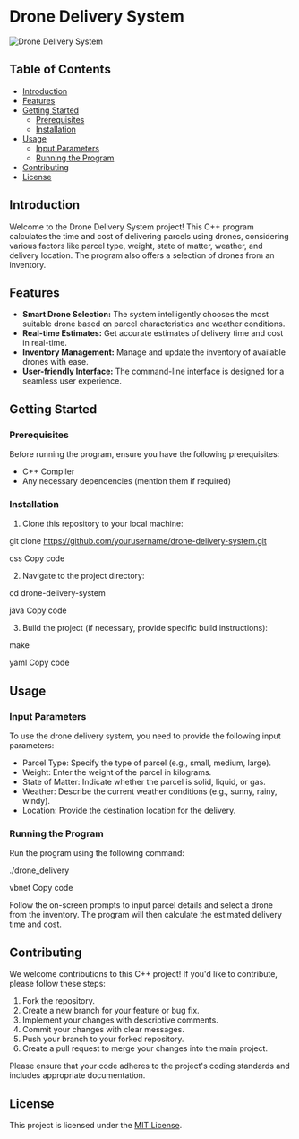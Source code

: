 # Drone Delivery System

![Drone Delivery System](https://your-project-image-url-here)

## Table of Contents
- [Introduction](#introduction)
- [Features](#features)
- [Getting Started](#getting-started)
  - [Prerequisites](#prerequisites)
  - [Installation](#installation)
- [Usage](#usage)
  - [Input Parameters](#input-parameters)
  - [Running the Program](#running-the-program)
- [Contributing](#contributing)
- [License](#license)

## Introduction

Welcome to the Drone Delivery System project! This C++ program calculates the time and cost of delivering parcels using drones, considering various factors like parcel type, weight, state of matter, weather, and delivery location. The program also offers a selection of drones from an inventory.

## Features

- **Smart Drone Selection:** The system intelligently chooses the most suitable drone based on parcel characteristics and weather conditions.
- **Real-time Estimates:** Get accurate estimates of delivery time and cost in real-time.
- **Inventory Management:** Manage and update the inventory of available drones with ease.
- **User-friendly Interface:** The command-line interface is designed for a seamless user experience.

## Getting Started

### Prerequisites

Before running the program, ensure you have the following prerequisites:

- C++ Compiler
- Any necessary dependencies (mention them if required)

### Installation

1. Clone this repository to your local machine:

git clone https://github.com/yourusername/drone-delivery-system.git

css
Copy code

2. Navigate to the project directory:

cd drone-delivery-system

java
Copy code

3. Build the project (if necessary, provide specific build instructions):

make

yaml
Copy code

## Usage

### Input Parameters

To use the drone delivery system, you need to provide the following input parameters:

- Parcel Type: Specify the type of parcel (e.g., small, medium, large).
- Weight: Enter the weight of the parcel in kilograms.
- State of Matter: Indicate whether the parcel is solid, liquid, or gas.
- Weather: Describe the current weather conditions (e.g., sunny, rainy, windy).
- Location: Provide the destination location for the delivery.

### Running the Program

Run the program using the following command:

./drone_delivery

vbnet
Copy code

Follow the on-screen prompts to input parcel details and select a drone from the inventory. The program will then calculate the estimated delivery time and cost.

## Contributing

We welcome contributions to this C++ project! If you'd like to contribute, please follow these steps:

1. Fork the repository.
2. Create a new branch for your feature or bug fix.
3. Implement your changes with descriptive comments.
4. Commit your changes with clear messages.
5. Push your branch to your forked repository.
6. Create a pull request to merge your changes into the main project.

Please ensure that your code adheres to the project's coding standards and includes appropriate documentation.

## License

This project is licensed under the [MIT License](LICENSE).
